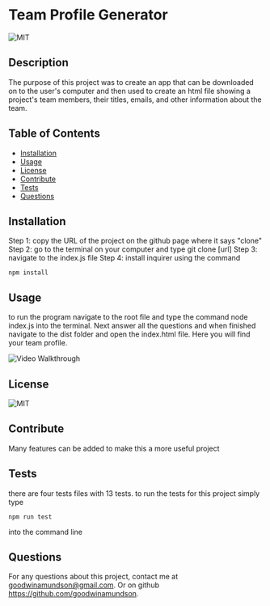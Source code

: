 # Team Profile Generator

  ![MIT](https://img.shields.io/badge/MIT-license-green)

  ## Description 
  The purpose of this project was to create an app that can be downloaded on to the user's computer and then used to create an html file showing a project's team members, their titles, emails, and other information about the team. 


  ## Table of Contents
  * [Installation](#installation)
  * [Usage](#usage)
  * [License](#license)
  * [Contribute](#contribute)
  * [Tests](#tests)
  * [Questions](#questions)
  
  
  ## Installation 
  Step 1: copy the URL of the project on the github page where it says "clone"  Step 2: go to the terminal on your computer and type git clone [url] Step 3: navigate to the index.js file Step 4: install inquirer using the command 
  ```
  npm install
  ```


  ## Usage 
  to run the program navigate to the root file and type the command node index.js into the terminal. Next answer all the questions and when finished navigate to the dist folder and open the index.html file. Here you will find your team profile.
  
  ![Video Walkthrough](./images/video-walkthrough2.gif)


  ## License 
  ![MIT](https://img.shields.io/badge/MIT-license-green) 


  ## Contribute
  Many features can be added to make this a more useful project


  ## Tests
  there are four tests files with 13 tests. to run the tests for this project simply type 
  ```
  npm run test
  ``` 
  into the command line


  ## Questions
  For any questions about this project, contact me at goodwinamundson@gmail.com. Or on github https://github.com/goodwinamundson.
